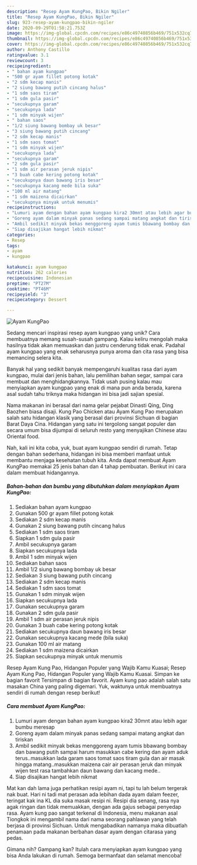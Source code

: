 ```yaml
---
description: "Resep Ayam KungPao, Bikin Ngiler"
title: "Resep Ayam KungPao, Bikin Ngiler"
slug: 923-resep-ayam-kungpao-bikin-ngiler
date: 2020-09-29T01:58:21.753Z
image: https://img-global.cpcdn.com/recipes/e86c49740856b469/751x532cq70/ayam-kungpao-foto-resep-utama.jpg
thumbnail: https://img-global.cpcdn.com/recipes/e86c49740856b469/751x532cq70/ayam-kungpao-foto-resep-utama.jpg
cover: https://img-global.cpcdn.com/recipes/e86c49740856b469/751x532cq70/ayam-kungpao-foto-resep-utama.jpg
author: Anthony Castillo
ratingvalue: 3.1
reviewcount: 3
recipeingredient:
- " bahan ayam kungpao"
- "500 gr ayam fillet potong kotak"
- "2 sdm kecap manis"
- "2 siung bawang putih cincang halus"
- "1 sdm saos tiram"
- "1 sdm gula pasir"
- "secukupnya garam"
- "secukupnya lada"
- "1 sdm minyak wijen"
- " bahan saos"
- "1/2 siung bawang bombay uk besar"
- "3 siung bawang putih cincang"
- "2 sdm kecap manis"
- "1 sdm saos tomat"
- "1 sdm minyak wijen"
- "secukupnya lada"
- "secukupnya garam"
- "2 sdm gula pasir"
- "1 sdm air perasan jeruk nipis"
- "3 buah cabe kering potong kotak"
- "secukupnya daun bawang iris besar"
- "secukupnya kacang mede bila suka"
- "100 ml air matang"
- "1 sdm maizena dicairkan"
- "secukupnya minyak untuk menumis"
recipeinstructions:
- "Lumuri ayam dengan bahan ayam kungpao kira2 30mnt atau lebih agar bumbu meresap"
- "Goreng ayam dalam minyak panas sedang sampai matang angkat dan tiriskan"
- "Ambil sedikit minyak bekas menggoreng ayam tumis bbawang bombay dan bawang putih sampai harum masukkan cabe kering dan ayam aduk terus..masukkan lada garam saos tomat saos tiram gula dan air masak hingga matang..masukkan maizena cair air perasan jeruk dan minyak wijen test rasa tambahkan daun bawang dan kacang mede.."
- "Siap disajikan hangat lebih nikmat"
categories:
- Resep
tags:
- ayam
- kungpao

katakunci: ayam kungpao 
nutrition: 262 calories
recipecuisine: Indonesian
preptime: "PT27M"
cooktime: "PT46M"
recipeyield: "3"
recipecategory: Dessert

---
```



![Ayam KungPao](https://img-global.cpcdn.com/recipes/e86c49740856b469/751x532cq70/ayam-kungpao-foto-resep-utama.jpg)

Sedang mencari inspirasi resep ayam kungpao yang unik? Cara membuatnya memang susah-susah gampang. Kalau keliru mengolah maka hasilnya tidak akan memuaskan dan justru cenderung tidak enak. Padahal ayam kungpao yang enak seharusnya punya aroma dan cita rasa yang bisa memancing selera kita.

Banyak hal yang sedikit banyak mempengaruhi kualitas rasa dari ayam kungpao, mulai dari jenis bahan, lalu pemilihan bahan segar, sampai cara membuat dan menghidangkannya. Tidak usah pusing kalau mau menyiapkan ayam kungpao yang enak di mana pun anda berada, karena asal sudah tahu triknya maka hidangan ini bisa jadi sajian spesial.

Nama makanan ini berasal dari nama gelar pejabat Dinasti Qing, Ding Baozhen biasa disaji. Kung Pao Chicken atau Ayam Kung Pao merupakan salah satu hidangan klasik yang berasal dari provinsi Sichuan di bagian Barat Daya Cina. Hidangan yang satu ini tergolong sangat populer dan secara umum bisa dijumpai di seluruh resto yang menyajikan Chinese atau Oriental food.


Nah, kali ini kita coba, yuk, buat ayam kungpao sendiri di rumah. Tetap dengan bahan sederhana, hidangan ini bisa memberi manfaat untuk membantu menjaga kesehatan tubuh kita. Anda dapat membuat Ayam KungPao memakai 25 jenis bahan dan 4 tahap pembuatan. Berikut ini cara dalam membuat hidangannya.

<!--inarticleads1-->

##### Bahan-bahan dan bumbu yang dibutuhkan dalam menyiapkan Ayam KungPao:

1. Sediakan  bahan ayam kungpao
1. Gunakan 500 gr ayam fillet potong kotak
1. Sediakan 2 sdm kecap manis
1. Gunakan 2 siung bawang putih cincang halus
1. Sediakan 1 sdm saos tiram
1. Siapkan 1 sdm gula pasir
1. Ambil secukupnya garam
1. Siapkan secukupnya lada
1. Ambil 1 sdm minyak wijen
1. Sediakan  bahan saos
1. Ambil 1/2 siung bawang bombay uk besar
1. Sediakan 3 siung bawang putih cincang
1. Sediakan 2 sdm kecap manis
1. Sediakan 1 sdm saos tomat
1. Gunakan 1 sdm minyak wijen
1. Siapkan secukupnya lada
1. Gunakan secukupnya garam
1. Gunakan 2 sdm gula pasir
1. Ambil 1 sdm air perasan jeruk nipis
1. Gunakan 3 buah cabe kering potong kotak
1. Sediakan secukupnya daun bawang iris besar
1. Gunakan secukupnya kacang mede (bila suka)
1. Gunakan 100 ml air matang
1. Sediakan 1 sdm maizena dicairkan
1. Siapkan secukupnya minyak untuk menumis


Resep Ayam Kung Pao, Hidangan Populer yang Wajib Kamu Kuasai; Resep Ayam Kung Pao, Hidangan Populer yang Wajib Kamu Kuasai. Simpan ke bagian favorit Tersimpan di bagian favorit. Ayam kung pao adalah salah satu masakan China yang paling digemari. Yuk, waktunya untuk membuatnya sendiri di rumah dengan resep berikut! 

<!--inarticleads2-->

##### Cara membuat Ayam KungPao:

1. Lumuri ayam dengan bahan ayam kungpao kira2 30mnt atau lebih agar bumbu meresap
1. Goreng ayam dalam minyak panas sedang sampai matang angkat dan tiriskan
1. Ambil sedikit minyak bekas menggoreng ayam tumis bbawang bombay dan bawang putih sampai harum masukkan cabe kering dan ayam aduk terus..masukkan lada garam saos tomat saos tiram gula dan air masak hingga matang..masukkan maizena cair air perasan jeruk dan minyak wijen test rasa tambahkan daun bawang dan kacang mede..
1. Siap disajikan hangat lebih nikmat


Mat kan dah lama juga perhatikan resipi ayam ni, tapi tu lah belum tergerak nak buat. Hari ni tadi mat perasan ada lebihan dada ayam dalam feezer, teringat kak ina KL dia suka masak resipi ni. Resipi dia senang, rasa nya agak ringan dan tidak memuakkan, dengan ada gajus sebagai penyedap rasa. Ayam kung pao sangat terkenal di Indonesia, menu makanan asal Tiongkok ini mengambil nama dari nama seorang pahlawan yang telah berjasa di provinsi Sichuan. Untuk mengabadikan namanya maka dibuatlah penamaan pada makanan berbahan dasar ayam dengan citarasa yang pedas. 

Gimana nih? Gampang kan? Itulah cara menyiapkan ayam kungpao yang bisa Anda lakukan di rumah. Semoga bermanfaat dan selamat mencoba!
